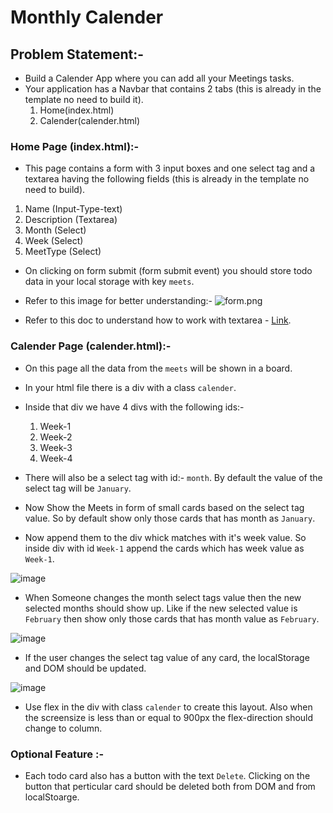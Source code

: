 # Monthly Calender

## Problem Statement:-

- Build a Calender App where you can add all your Meetings tasks.
- Your application has a Navbar that contains 2 tabs (this is already in the template no need to build it).
  1. Home(index.html)
  2. Calender(calender.html)

### Home Page (index.html):-

- This page contains a form with 3 input boxes and one select tag and a textarea having the following fields (this is already in the template no need to build).

1. Name (Input-Type-text)
2. Description (Textarea)
3. Month (Select)
4. Week (Select)
5. MeetType (Select)

- On clicking on form submit (form submit event) you should store todo data in your local storage with key `meets`.

- Refer to this image for better understanding:- ![form.png](https://masai-course.s3.ap-south-1.amazonaws.com/editor/uploads/2023-01-18/Screenshot%202023-01-18%20at%205.12.07%20PM_216301.png)

- Refer to this doc to understand how to work with textarea - [Link](https://developer.mozilla.org/en-US/docs/Web/HTML/Element/textarea).

### Calender Page (calender.html):-

- On this page all the data from the `meets` will be shown in a board.
- In your html file there is a div with a class `calender`.
- Inside that div we have 4 divs with the following ids:-

  1. Week-1
  2. Week-2
  3. Week-3
  4. Week-4

- There will also be a select tag with id:- `month`. By default the value of the select tag will be `January`.

- Now Show the Meets in form of small cards based on the select tag value. So by default show only those cards that has month as `January`.

- Now append them to the div whick matches with it's week value. So inside div with id `Week-1` append the cards which has week value as `Week-1`.

![image](https://masai-course.s3.ap-south-1.amazonaws.com/editor/uploads/2023-01-18/Screenshot%202023-01-18%20at%205.14.51%20PM_731513.png)

- When Someone changes the month select tags value then the new selected months should show up. Like if the new selected value is `February` then show only those cards that has month value as `February`.

![image](https://masai-course.s3.ap-south-1.amazonaws.com/editor/uploads/2023-01-18/Screenshot%202023-01-18%20at%205.15.48%20PM_393423.png)

- If the user changes the select tag value of any card, the localStorage and DOM should be updated.

![image](https://masai-course.s3.ap-south-1.amazonaws.com/editor/uploads/2023-01-18/Screenshot%202023-01-18%20at%205.16.09%20PM_659231.png)

- Use flex in the div with class `calender` to create this layout. Also when the screensize is less than or equal to 900px the flex-direction should change to column.

### Optional Feature :-

- Each todo card also has a button with the text `Delete`. Clicking on the button that perticular card should be deleted both from DOM and from localStoarge.
